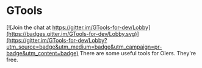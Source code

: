 # GTools

[![Join the chat at https://gitter.im/GTools-for-dev/Lobby](https://badges.gitter.im/GTools-for-dev/Lobby.svg)](https://gitter.im/GTools-for-dev/Lobby?utm_source=badge&utm_medium=badge&utm_campaign=pr-badge&utm_content=badge)
There are some useful tools for OIers.  They're free.
